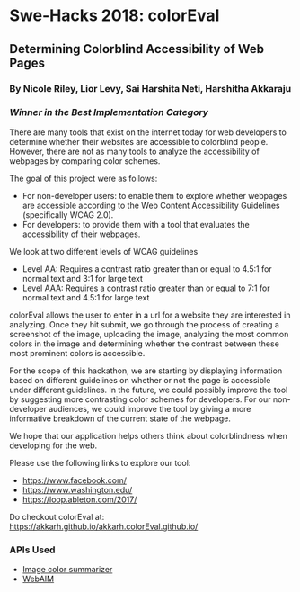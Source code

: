 # Swe-Hacks 2018: colorEval
## Determining Colorblind Accessibility of Web Pages
### By Nicole Riley, Lior Levy, Sai Harshita Neti, Harshitha Akkaraju

### _Winner in the Best Implementation Category_

There are many tools that exist on the internet today for web developers to determine whether their websites are accessible to colorblind people. However, there are not as many tools to analyze the accessibility of webpages by comparing color schemes.

The goal of this project were as follows:
* For non-developer users: to enable them to explore whether webpages are accessible according to the Web Content Accessibility Guidelines (specifically WCAG 2.0).
* For developers: to provide them with a tool that evaluates the accessibility of their webpages.

We look at two different levels of WCAG guidelines
* Level AA: Requires a contrast ratio greater than or equal to 4.5:1 for normal text and 3:1 for large text
* Level AAA: Requires a contrast ratio greater than or equal to  7:1 for normal text and 4.5:1 for large text

colorEval allows the user to enter in a url for a website they are interested in analyzing. Once they hit submit, we go through the process of creating a screenshot of the image, uploading the image, analyzing the most common colors in the image and determining whether the contrast between these most prominent colors is accessible.

For the scope of this hackathon, we are starting by displaying information based on different guidelines on whether or not the page is accessible under different guidelines. In the future, we could possibly improve the tool by suggesting more contrasting color schemes for developers. For our non-developer audiences, we could improve the tool by giving a more informative breakdown of the current state of the webpage. 

We hope that our application helps others think about colorblindness when developing for the web.

Please use the following links to explore our tool:
* https://www.facebook.com/
* https://www.washington.edu/
* https://loop.ableton.com/2017/

Do checkout colorEval at: https://akkarh.github.io/akkarh.colorEval.github.io/

### APIs Used
* [Image color summarizer](http://mkweb.bcgsc.ca/color-summarizer/)
* [WebAIM](https://webaim.org/resources/contrastchecker/)
